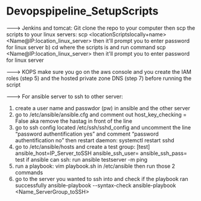 # Devopspipeline_SetupScripts
---> Jenkins and tomcat: 
Git clone the repo to your computer then scp the scripts to your linux servers:
scp <locationScriptslocally+name> <Name@IP:location_linux_server> then it'll prompt you to enter password for linux server
b) cd where the scripts is and run command scp <filename> <Name@IP:location_linux_server> then it'll prompt you to enter password for linux server

---> KOPS
make sure you go on the aws console and you create the IAM roles (step 5) and the hosted private zone DNS (step 7) before running the script

---> For ansible server to ssh to other server:
1) create a user name and passwdor (pw) in ansible and the other server
2) go to /etc/ansible/ansible.cfg and comment out host_key_checking = False aka remove the hastag in front of the line
3) go to ssh config located /etc/ssh/sshd_config and uncomment the line “password authentification yes” and comment “password authentification no” 
then restart daemon: systemctl restart sshd
4) go to /etc/ansible/hosts and create a test group:
[test]
ansible_host=IP_Server_toSSH  ansible_ssh_user=<username> ansible_ssh_pass=<password> 
test if ansible can ssh: run ansible testserver -m ping
6) run a playbook: vim playbook.sh in /etc/ansible then run those 2 commands
2) go to the server you wanted to ssh into and check if the playbook ran successfully
ansible-playbook <nameofPlaybook> --syntax-check
ansible-playbook <nameofPlaybook> <Name_ServerGroup_toSSH>